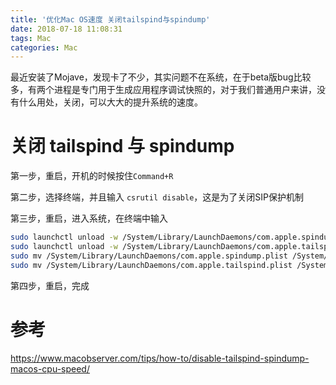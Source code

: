 ```yaml
---
title: '优化Mac OS速度 关闭tailspind与spindump'
date: 2018-07-18 11:08:31
tags: Mac
categories: Mac
---
```


最近安装了Mojave，发现卡了不少，其实问题不在系统，在于beta版bug比较多，有两个进程是专门用于生成应用程序调试快照的，对于我们普通用户来讲，没有什么用处，关闭，可以大大的提升系统的速度。

# 关闭 tailspind 与 spindump

第一步，重启，开机的时候按住`Command+R`

第二步，选择终端，并且输入 `csrutil disable`，这是为了关闭SIP保护机制

第三步，重启，进入系统，在终端中输入

```bash
sudo launchctl unload -w /System/Library/LaunchDaemons/com.apple.spindump.plist
sudo launchctl unload -w /System/Library/LaunchDaemons/com.apple.tailspind.plist
sudo mv /System/Library/LaunchDaemons/com.apple.spindump.plist /System/Library/LaunchDaemons/com.apple.spindump.plist.bak
sudo mv /System/Library/LaunchDaemons/com.apple.tailspind.plist /System/Library/LaunchDaemons/com.apple.tailspind.plist.bak
```

第四步，重启，完成



# 参考

https://www.macobserver.com/tips/how-to/disable-tailspind-spindump-macos-cpu-speed/